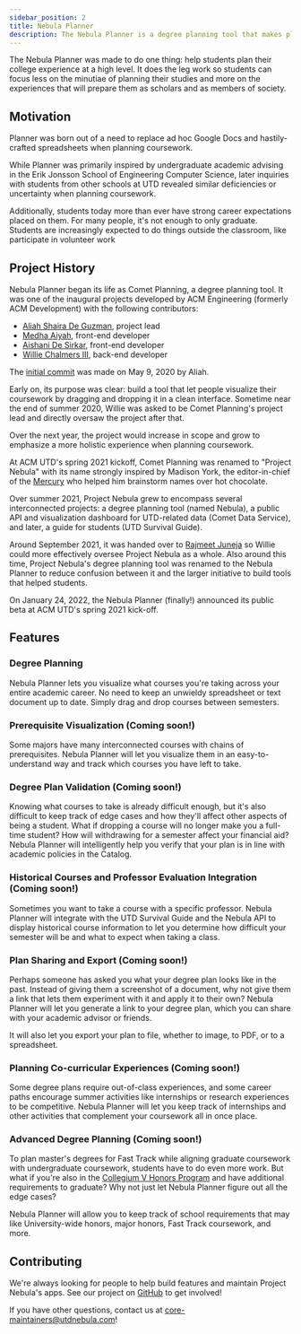 ```yaml
---
sidebar_position: 2
title: Nebula Planner
description: The Nebula Planner is a degree planning tool that makes planning and tracking coursework intuitive and simple.
---
```


The Nebula Planner was made to do one thing: help students plan their college
experience at a high level. It does the leg work so students can focus less on
the minutiae of planning their studies and more on the experiences that will
prepare them as scholars and as members of society.

## Motivation

Planner was born out of a need to replace ad hoc Google Docs and hastily-crafted
spreadsheets when planning coursework.

While Planner was primarily inspired by undergraduate academic advising in the
Erik Jonsson School of Engineering Computer Science, later inquiries with
students from other schools at UTD revealed similar deficiencies or uncertainty
when planning coursework.

Additionally, students today more than ever have strong career expectations
placed on them. For many people, it's not enough to only graduate. Students are
increasingly expected to do things outside the classroom, like participate in
volunteer work

## Project History

Nebula Planner began its life as Comet Planning, a degree planning tool. It was
one of the inaugural projects developed by ACM Engineering (formerly ACM
Development) with the following contributors:

- [Aliah Shaira De Guzman](https://www.linkedin.com/in/aliahdg), project lead
- [Medha Aiyah](https://www.linkedin.com/in/medha-aiyah), front-end developer
- [Aishani De Sirkar](https://www.linkedin.com/in/aishanids), front-end developer
- [Willie Chalmers III](https://www.linkedin.com/in/willie-chalmers-iii), back-end developer

The [initial commit](https://github.com/UTDNebula/planner/commit/99e6e0b4d975a917a092537e36b368695f9bc8b6)
was made on May 9, 2020 by Aliah.

Early on, its purpose was clear: build a tool that let people visualize their
coursework by dragging and dropping it in a clean interface. Sometime near the
end of summer 2020, Willie was asked to be Comet Planning's project lead and
directly oversaw the project after that.

Over the next year, the project would increase in scope and grow to emphasize
a more holistic experience when planning coursework.

At ACM UTD's spring 2021 kickoff, Comet Planning was renamed to "Project
Nebula" with its name strongly inspired by Madison York, the editor-in-chief
of the [Mercury](https://utdmercury.com) who helped him brainstorm names over
hot chocolate.

Over summer 2021, Project Nebula grew to encompass several interconnected
projects: a degree planning tool (named Nebula), a public API and visualization
dashboard for UTD-related data (Comet Data Service), and later, a guide for
students (UTD Survival Guide).

Around September 2021, it was handed over to [Rajmeet Juneja](https://www.linkedin.com/in/rajmeetjuneja/)
so Willie could more effectively oversee Project Nebula as a whole. Also around
this time, Project Nebula's degree planning tool was renamed to the Nebula
Planner to reduce confusion between it and the larger initiative to build
tools that helped students.

On January 24, 2022, the Nebula Planner (finally!) announced its public beta at
ACM UTD's spring 2021 kick-off.

## Features

### Degree Planning

Nebula Planner lets you visualize what courses you're taking across your entire
academic career. No need to keep an unwieldy spreadsheet or text document up to
date. Simply drag and drop courses between semesters.

### Prerequisite Visualization (Coming soon!)

Some majors have many interconnected courses with chains of prerequisites.
Nebula Planner will let you visualize them in an easy-to-understand way and
track which courses you have left to take.

### Degree Plan Validation (Coming soon!)

Knowing what courses to take is already difficult enough, but it's also
difficult to keep track of edge cases and how they'll affect other aspects of
being a student. What if dropping a course will no longer make you a full-time
student? How will withdrawing for a semester affect your financial aid? Nebula
Planner will intelligently help you verify that your plan is in line with academic
policies in the Catalog.

### Historical Courses and Professor Evaluation Integration (Coming soon!)

Sometimes you want to take a course with a specific professor. Nebula Planner
will integrate with the UTD Survival Guide and the Nebula API to display
historical course information to let you determine how difficult your semester
will be and what to expect when taking a class.

### Plan Sharing and Export (Coming soon!)

Perhaps someone has asked you what your degree plan looks like in the past.
Instead of giving them a screenshot of a document, why not give them a link
that lets them experiment with it and apply it to their own? Nebula Planner will
let you generate a link to your degree plan, which you can share with your
academic advisor or friends.

It will also let you export your plan to file, whether to image, to PDF, or to a
spreadsheet.

### Planning Co-curricular Experiences (Coming soon!)

Some degree plans require out-of-class experiences, and some career paths
encourage summer activities like internships or research experiences to be
competitive. Nebula Planner will let you keep track of internships and other
activities that complement your coursework all in once place.

### Advanced Degree Planning (Coming soon!)

To plan master's degrees for Fast Track while aligning graduate coursework with
undergraduate coursework, students have to do even more work. But what if you're
also in the [Collegium V Honors Program](https://honors.utdallas.edu/cv) and
have additional requirements to graduate? Why not just let Nebula Planner figure
out all the edge cases?

Nebula Planner will allow you to keep track of school requirements that may
like University-wide honors, major honors, Fast Track coursework, and more.

## Contributing

We're always looking for people to help build features and maintain Project
Nebula's apps. See our project on [GitHub](https://github.com/UTDNebula/planner)
to get involved!

If you have other questions, contact us at core-maintainers@utdnebula.com!
